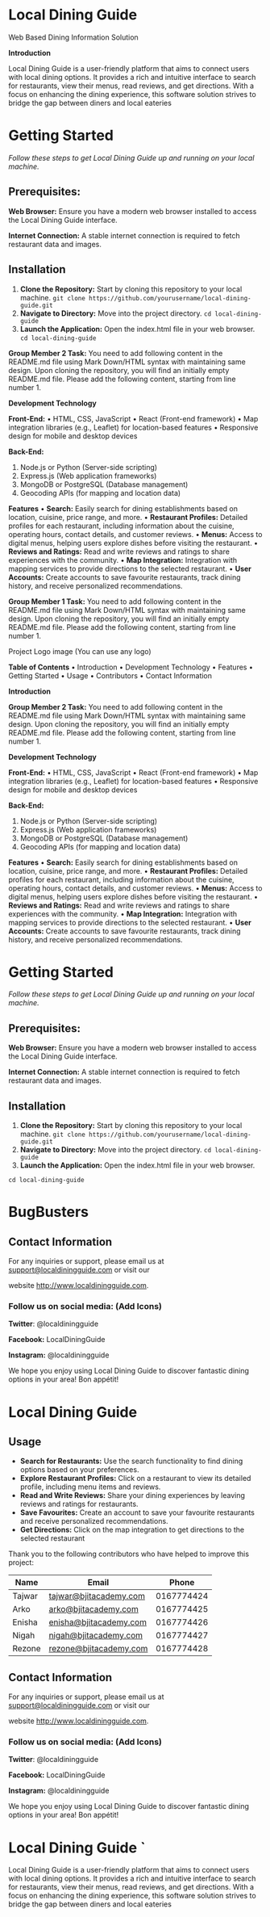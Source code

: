 # Local Dining Guide

Web Based Dining Information Solution

 **Introduction** 


Local Dining Guide is a user-friendly platform that aims to connect users with local dining options. It provides a rich and intuitive interface to search for restaurants, view their menus, read reviews, and get directions. With a focus on enhancing the dining experience, this software solution strives to bridge the gap between diners and local eateries



# Getting Started

*Follow these steps to get Local Dining Guide up and running on your local machine.*

## Prerequisites:
**Web Browser:** Ensure you have a modern web browser installed to access the Local Dining Guide interface.

**Internet Connection:** A stable internet connection is required to fetch restaurant data and images.

## Installation
1. **Clone the Repository:**   Start by cloning this repository to your local machine.
`git clone https://github.com/yourusername/local-dining-guide.git`
2. **Navigate to Directory:**  Move into the project directory. 
`cd local-dining-guide                                       `
3. **Launch the Application:** Open the index.html file in your web browser. 
`cd local-dining-guide                                       `

**Group Member 2 Task:** You need to add following content in the README.md file using Mark Down/HTML syntax with maintaining same design. Upon cloning the repository, you will find an initially empty README.md file. Please add the following content, starting from line number 1.

**Development Technology**

**Front-End:** 
• HTML, CSS, JavaScript 
• React (Front-end framework) 
• Map integration libraries (e.g., Leaflet) for location-based features 
• Responsive design for mobile and desktop devices 

**Back-End:** 
1. Node.js or Python (Server-side scripting) 
2. Express.js (Web application frameworks) 
3. MongoDB or PostgreSQL (Database management) 
4. Geocoding APIs (for mapping and location data)

**Features** 
• **Search:** Easily search for dining establishments based on location, cuisine, price range, and more. 
• **Restaurant Profiles:** Detailed profiles for each restaurant, including information about the cuisine, operating hours, contact details, and customer reviews. 
• **Menus:** Access to digital menus, helping users explore dishes before visiting the restaurant. 
• **Reviews and Ratings:** Read and write reviews and ratings to share experiences with the community. • **Map Integration:** Integration with mapping services to provide directions to the selected restaurant. 
• **User Accounts:** Create accounts to save favourite restaurants, track dining history, and receive personalized recommendations.

**Group Member 1 Task:** You need to add following content in the README.md file using Mark Down/HTML syntax with maintaining same design. Upon cloning the repository, you will find an initially empty README.md file. Please add the following content, starting from line number 1. 


Project Logo image (You can use any logo) 

**Table of Contents** 
		• Introduction 
		• Development Technology 
		• Features 
		• Getting Started 
		• Usage 
		• Contributors 
		• Contact Information

 **Introduction**

**Group Member 2 Task:** You need to add following content in the README.md file using Mark Down/HTML syntax with maintaining same design. Upon cloning the repository, you will find an initially empty README.md file. Please add the following content, starting from line number 1.

**Development Technology**

**Front-End:** 
• HTML, CSS, JavaScript 
• React (Front-end framework) 
• Map integration libraries (e.g., Leaflet) for location-based features 
• Responsive design for mobile and desktop devices 

**Back-End:** 
1. Node.js or Python (Server-side scripting) 
2. Express.js (Web application frameworks) 
3. MongoDB or PostgreSQL (Database management) 
4. Geocoding APIs (for mapping and location data)

**Features** 
• **Search:** Easily search for dining establishments based on location, cuisine, price range, and more. 
• **Restaurant Profiles:** Detailed profiles for each restaurant, including information about the cuisine, operating hours, contact details, and customer reviews. 
• **Menus:** Access to digital menus, helping users explore dishes before visiting the restaurant. 
• **Reviews and Ratings:** Read and write reviews and ratings to share experiences with the community. • **Map Integration:** Integration with mapping services to provide directions to the selected restaurant. 
• **User Accounts:** Create accounts to save favourite restaurants, track dining history, and receive personalized recommendations.


# Getting Started

*Follow these steps to get Local Dining Guide up and running on your local machine.*

## Prerequisites:
**Web Browser:** Ensure you have a modern web browser installed to access the Local Dining Guide interface.

**Internet Connection:** A stable internet connection is required to fetch restaurant data and images.

## Installation
1. **Clone the Repository:**   Start by cloning this repository to your local machine.
`git clone https://github.com/yourusername/local-dining-guide.git`
2. **Navigate to Directory:**  Move into the project directory. 
`cd local-dining-guide                                       `
3. **Launch the Application:** Open the index.html file in your web browser. 


`cd local-dining-guide                                       `


# BugBusters
## Contact Information

For any inquiries or support, please email us at support@localdiningguide.com or visit our

website http://www.localdiningguide.com.

### Follow us on social media: (Add Icons)

**Twitter**: @localdiningguide

**Facebook:** LocalDiningGuide

**Instagram:** @localdiningguide

We hope you enjoy using Local Dining Guide to discover fantastic dining options in your area! Bon appétit!


# Local Dining Guide


## Usage

- **Search for Restaurants:** Use the search functionality to find dining options based on your preferences.
- **Explore Restaurant Profiles:** Click on a restaurant to view its detailed profile, including menu items and reviews.
- **Read and Write Reviews:** Share your dining experiences by leaving reviews and ratings for restaurants. 
- **Save Favourites:** Create an account to save your favourite restaurants and receive personalized recommendations. 
- **Get Directions:** Click on the map integration to get directions to the selected restaurant


Thank you to the following contributors who have helped to improve this project:

| Name  | Email  | Phone  |
|---|---|---|
|Tajwar  |tajwar@bjitacademy.com |0167774424 |
|Arko    |arko@bjitacademy.com   |0167774425 |
|Enisha  |enisha@bjitacademy.com |0167774426 |
|Nigah   |nigah@bjitacademy.com  |0167774427 |
|Rezone  |rezone@bjitacademy.com |0167774428 |     


## Contact Information

For any inquiries or support, please email us at support@localdiningguide.com or visit our

website http://www.localdiningguide.com.


### Follow us on social media: (Add Icons)

**Twitter**: @localdiningguide

**Facebook:** LocalDiningGuide

**Instagram:** @localdiningguide

We hope you enjoy using Local Dining Guide to discover fantastic dining options in your area! Bon appétit!

# Local Dining Guide                                 `


Local Dining Guide is a user-friendly platform that aims to connect users with local dining options. It provides a rich and intuitive interface to search for restaurants, view their menus, read reviews, and get directions. With a focus on enhancing the dining experience, this software solution strives to bridge the gap between diners and local eateries



